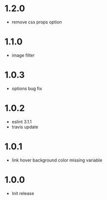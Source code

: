 # 1.2.0
- remove css props option
# 1.1.0
- image filter
# 1.0.3
- options bug fix
# 1.0.2
- eslint 3.1.1
- travis update
# 1.0.1
- link hover background color missing variable
# 1.0.0
- Init release
